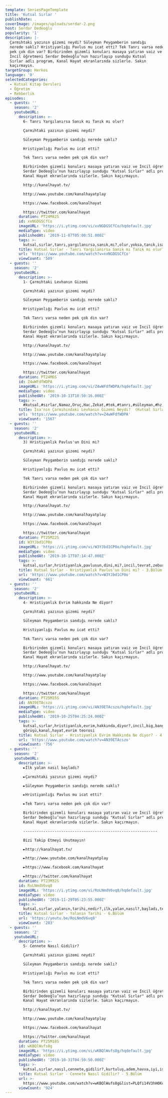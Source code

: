```yaml
---
template: SeriesPageTemplate
title: 'Kutsal Sırlar '
publishDate: .
coverImage: /images/uploads/serdar-2.png
host: Serdar Dedeoğlu
popularity: '1'
description: |-
  Çarmıhtaki yazının gizemi neydi? Süleyman Peygamberin sandığı
  nerede saklı? Hristiyanlığı Pavlus mu icat etti? Tek Tanrı varsa neden
  pek çok din var? Birbirinden gizemli konuları masaya yatıran vaiz ve
  İncil öğretmeni Serdar Dedeoğlu’nun hazırlayıp sunduğu Kutsal
  Sırlar adlı program, Kanal Hayat ekranlarında sizlerle. Sakın
  kaçırmayın.
targetGroup: Herkes
language: '0'
selectedCategories:
  - Kutsal Kitap Dersleri
  - Öğretim
  - Rehberlik
episodes:
  - guests: ''
    season: '2'
    youtubeURL:
      description: >-
        6- Tanrı Yargılanırsa Sanık mı Tanık mı olur?

        Çarmıhtaki yazının gizemi neydi? 

        Süleyman Peygamberin sandığı nerede saklı? 

        Hristiyanlığı Pavlus mu icat etti? 

        Tek Tanrı varsa neden pek çok din var? 

        Birbirinden gizemli konuları masaya yatıran vaiz ve İncil öğretmeni
        Serdar Dedeoğlu’nun hazırlayıp sunduğu "Kutsal Sırlar" adlı program,
        Kanal Hayat ekranlarında sizlerle. Sakın kaçırmayın.

        http://kanalhayat.tv/

        http://www.youtube.com/kanalhayatplay

        https://www.facebook.com/kanalhayat

        https://twitter.com/kanalhayat
      duration: PT24M42S
      id: xxNGDGSCfCo
      imageURL: 'https://i.ytimg.com/vi/xxNGDGSCfCo/hqdefault.jpg'
      mediaType: video
      publishedAt: '2019-11-07T05:00:51.000Z'
      tags: >-
        kutsal,sırlar,tanrı,yargılanırsa,sanık,mı?,olur,yoksa,tanık,isa,mesih,hakikat,kanal,hayat,tv,istanbul,incil
      title: Kutsal Sırlar - Tanrı Yargılanırsa Sanık mı Tanık mı olur? - 6.Bölüm
      url: 'https://www.youtube.com/watch?v=xxNGDGSCfCo'
      viewCount: '509'
  - guests: ''
    season: '2'
    youtubeURL:
      description: >-
        1- Çarmıhtaki Levhanın Gizemi

        Çarmıhtaki yazının gizemi neydi? 

        Süleyman Peygamberin sandığı nerede saklı? 

        Hristiyanlığı Pavlus mu icat etti? 

        Tek Tanrı varsa neden pek çok din var? 

        Birbirinden gizemli konuları masaya yatıran vaiz ve İncil öğretmeni
        Serdar Dedeoğlu’nun hazırlayıp sunduğu "Kutsal Sırlar" adlı program,
        Kanal Hayat ekranlarında sizlerle. Sakın kaçırmayın.

        http://kanalhayat.tv/

        http://www.youtube.com/kanalhayatplay

        https://www.facebook.com/kanalhayat

        https://twitter.com/kanalhayat
      duration: PT24M6S
      id: Z4wWFdfWDPA
      imageURL: 'https://i.ytimg.com/vi/Z4wWFdfWDPA/hqdefault.jpg'
      mediaType: video
      publishedAt: '2019-10-13T10:50:16.000Z'
      tags: >-
        #kutsal,#sırlar,Namaz,Oruç,Hac,Zekat,#tek,#tanrı,#süleyman,#hz,#pavlus,#hristiyanlık,#çarmıh,#levha
      title: İsa'nın Çarmıhındaki Levhanın Gizemi Neydi?  (Kutsal Sırlar - 1.Bölüm)
      url: 'https://www.youtube.com/watch?v=Z4wWFdfWDPA'
      viewCount: '1567'
  - guests: ''
    season: '2'
    youtubeURL:
      description: >-
        3) Hristiyanlık Pavlus'un Dini mi?

        Çarmıhtaki yazının gizemi neydi? 

        Süleyman Peygamberin sandığı nerede saklı? 

        Hristiyanlığı Pavlus mu icat etti? 

        Tek Tanrı varsa neden pek çok din var? 

        Birbirinden gizemli konuları masaya yatıran vaiz ve İncil öğretmeni
        Serdar Dedeoğlu’nun hazırlayıp sunduğu "Kutsal Sırlar" adlı program,
        Kanal Hayat ekranlarında sizlerle. Sakın kaçırmayın.

        http://kanalhayat.tv/

        http://www.youtube.com/kanalhayatplay

        https://www.facebook.com/kanalhayat

        https://twitter.com/kanalhayat
      duration: PT25M22S
      id: W3YJbd1CP0o
      imageURL: 'https://i.ytimg.com/vi/W3YJbd1CP0o/hqdefault.jpg'
      mediaType: video
      publishedAt: '2019-10-17T07:14:47.000Z'
      tags: >-
        kutsal,sırlar,hristiyanlık,pavlusun,dini,mi?,incil,tevrat,zebur,kanal,hayat,serdar,dedeoğlu,mesihin,kulu
      title: Kutsal Sırlar - Hristiyanlık Pavlus'un Dini mi? - 3.Bölüm
      url: 'https://www.youtube.com/watch?v=W3YJbd1CP0o'
      viewCount: '661'
  - guests: ''
    season: '2'
    youtubeURL:
      description: >-
        4- Hristiyanlık Evrim hakkında Ne diyor?

        Çarmıhtaki yazının gizemi neydi? 

        Süleyman Peygamberin sandığı nerede saklı? 

        Hristiyanlığı Pavlus mu icat etti? 

        Tek Tanrı varsa neden pek çok din var? 

        Birbirinden gizemli konuları masaya yatıran vaiz ve İncil öğretmeni
        Serdar Dedeoğlu’nun hazırlayıp sunduğu "Kutsal Sırlar" adlı program,
        Kanal Hayat ekranlarında sizlerle. Sakın kaçırmayın.

        http://kanalhayat.tv/

        http://www.youtube.com/kanalhayatplay

        https://www.facebook.com/kanalhayat

        https://twitter.com/kanalhayat
      duration: PT25M15S
      id: AN39ETAcszo
      imageURL: 'https://i.ytimg.com/vi/AN39ETAcszo/hqdefault.jpg'
      mediaType: video
      publishedAt: '2019-10-25T04:25:24.000Z'
      tags: >-
        kutsal,sırlar,hristiyanlık,evrim,hakkında,diyor?,incil,big,bang,nedir?,insanlık,yaratılış,hristiyan
        görüşü,kanal,hayat,evrim teorosi
      title: Kutsal Sırlar - Hristiyanlık Evrim Hakkında Ne diyor? - 4.Bölüm
      url: 'https://www.youtube.com/watch?v=AN39ETAcszo'
      viewCount: '756'
  - guests: ''
    season: '2'
    youtubeURL:
      description: >-
        ►İlk yalan nasıl başladı?

        ►Çarmıhtaki yazının gizemi neydi? 

        ►Süleyman Peygamberin sandığı nerede saklı? 

        ►Hristiyanlığı Pavlus mu icat etti? 

        ►Tek Tanrı varsa neden pek çok din var? 

        Birbirinden gizemli konuları masaya yatıran vaiz ve İncil öğretmeni
        Serdar Dedeoğlu’nun hazırlayıp sunduğu "Kutsal Sırlar" adlı program,
        Kanal Hayat ekranlarında sizlerle. Sakın kaçırmayın.

        ------------------------------------------------------------

        Bizi Takip Etmeyi Unutmayın!

        ►http://kanalhayat.tv/

        ►http://www.youtube.com/kanalhayatplay

        ►https://www.facebook.com/kanalhayat

        ►https://twitter.com/kanalhayat
      duration: PT23M32S
      id: RoLNmdV6vq8
      imageURL: 'https://i.ytimg.com/vi/RoLNmdV6vq8/hqdefault.jpg'
      mediaType: video
      publishedAt: '2019-11-29T05:23:55.000Z'
      tags: >-
        kutsal,sırlar,yalanın,tarihi,nedir?,ilk,yalan,nasıl?,başladı,tevrat,yaratılış,kanal,hayat,türkiye,vaiz,müslüman,adem,havva,cennet,aden,bahçesi
      title: Kutsal Sırlar - Yalanın Tarihi - 6.Bölüm
      url: 'https://youtu.be/RoLNmdV6vq8'
      viewCount: '283'
  - guests: ''
    season: '2'
    youtubeURL:
      description: >-
        5- Cennete Nasıl Gidilir?

        Çarmıhtaki yazının gizemi neydi? 

        Süleyman Peygamberin sandığı nerede saklı? 

        Hristiyanlığı Pavlus mu icat etti? 

        Tek Tanrı varsa neden pek çok din var? 

        Birbirinden gizemli konuları masaya yatıran vaiz ve İncil öğretmeni
        Serdar Dedeoğlu’nun hazırlayıp sunduğu "Kutsal Sırlar" adlı program,
        Kanal Hayat ekranlarında sizlerle. Sakın kaçırmayın.

        http://kanalhayat.tv/

        http://www.youtube.com/kanalhayatplay

        https://www.facebook.com/kanalhayat

        https://twitter.com/kanalhayat
      duration: PT25M18S
      id: wKBQlWufs8g
      imageURL: 'https://i.ytimg.com/vi/wKBQlWufs8g/hqdefault.jpg'
      mediaType: video
      publishedAt: '2019-10-31T04:59:50.000Z'
      tags: >-
        kutsal,sırlar,nasıl,cennete,gidilir?,kurtuluş,adem,havva,iyi,işler,kanal,hayat,incil,tanrı
      title: Kutsal Sırlar - Cennete Nasıl Gidilir? - 5.Bölüm
      url: >-
        https://www.youtube.com/watch?v=wKBQlWufs8g&list=PLQfi14V3hH0Kcq_0fOMr8rsDGvu0r3UdR&index=7&t=0s
      viewCount: '924'
---
```


